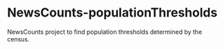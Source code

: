 # NewsCounts-populationThresholds

NewsCounts project to find population thresholds determined by the census. 
